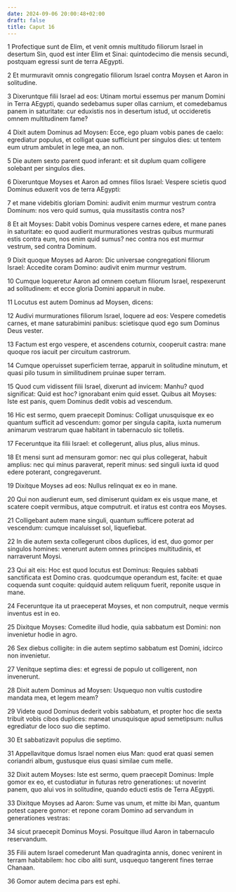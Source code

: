 ```yaml
---
date: 2024-09-06 20:00:48+02:00
draft: false
title: Caput 16
---
```





1 Profectique sunt de Elim, et venit omnis multitudo filiorum Israel in desertum Sin, quod est inter Elim et Sinai: quintodecimo die mensis secundi, postquam egressi sunt de terra AEgypti.

2 Et murmuravit omnis congregatio filiorum Israel contra Moysen et Aaron in solitudine.

3 Dixeruntque filii Israel ad eos: Utinam mortui essemus per manum Domini in Terra AEgypti, quando sedebamus super ollas carnium, et comedebamus panem in saturitate: cur eduxistis nos in desertum istud, ut occideretis omnem multitudinem fame?

4 Dixit autem Dominus ad Moysen: Ecce, ego pluam vobis panes de caelo: egrediatur populus, et colligat quae sufficiunt per singulos dies: ut tentem eum utrum ambulet in lege mea, an non.

5 Die autem sexto parent quod inferant: et sit duplum quam colligere solebant per singulos dies.

6 Dixeruntque Moyses et Aaron ad omnes filios Israel: Vespere scietis quod Dominus eduxerit vos de terra AEgypti:

7 et mane videbitis gloriam Domini: audivit enim murmur vestrum contra Dominum: nos vero quid sumus, quia mussitastis contra nos?

8 Et ait Moyses: Dabit vobis Dominus vespere carnes edere, et mane panes in saturitate: eo quod audierit murmurationes vestras quibus murmurati estis contra eum, nos enim quid sumus? nec contra nos est murmur vestrum, sed contra Dominum.

9 Dixit quoque Moyses ad Aaron: Dic universae congregationi filiorum Israel: Accedite coram Domino: audivit enim murmur vestrum.

10 Cumque loqueretur Aaron ad omnem coetum filiorum Israel, respexerunt ad solitudinem: et ecce gloria Domini apparuit in nube.

11 Locutus est autem Dominus ad Moysen, dicens:

12 Audivi murmurationes filiorum Israel, loquere ad eos: Vespere comedetis carnes, et mane saturabimini panibus: scietisque quod ego sum Dominus Deus vester.

13 Factum est ergo vespere, et ascendens coturnix, cooperuit castra: mane quoque ros iacuit per circuitum castrorum.

14 Cumque operuisset superficiem terrae, apparuit in solitudine minutum, et quasi pilo tusum in similitudinem pruinae super terram.

15 Quod cum vidissent filii Israel, dixerunt ad invicem: Manhu? quod significat: Quid est hoc? ignorabant enim quid esset. Quibus ait Moyses: Iste est panis, quem Dominus dedit vobis ad vescendum.

16 Hic est sermo, quem praecepit Dominus: Colligat unusquisque ex eo quantum sufficit ad vescendum: gomor per singula capita, iuxta numerum animarum vestrarum quae habitant in tabernaculo sic tolletis.

17 Feceruntque ita filii Israel: et collegerunt, alius plus, alius minus.

18 Et mensi sunt ad mensuram gomor: nec qui plus collegerat, habuit amplius: nec qui minus paraverat, reperit minus: sed singuli iuxta id quod edere poterant, congregaverunt.

19 Dixitque Moyses ad eos: Nullus relinquat ex eo in mane.

20 Qui non audierunt eum, sed dimiserunt quidam ex eis usque mane, et scatere coepit vermibus, atque computruit. et iratus est contra eos Moyses.

21 Colligebant autem mane singuli, quantum sufficere poterat ad vescendum: cumque incaluisset sol, liquefiebat.

22 In die autem sexta collegerunt cibos duplices, id est, duo gomor per singulos homines: venerunt autem omnes principes multitudinis, et narraverunt Moysi.

23 Qui ait eis: Hoc est quod locutus est Dominus: Requies sabbati sanctificata est Domino cras. quodcumque operandum est, facite: et quae coquenda sunt coquite: quidquid autem reliquum fuerit, reponite usque in mane.

24 Feceruntque ita ut praeceperat Moyses, et non computruit, neque vermis inventus est in eo.

25 Dixitque Moyses: Comedite illud hodie, quia sabbatum est Domini: non invenietur hodie in agro.

26 Sex diebus colligite: in die autem septimo sabbatum est Domini, idcirco non invenietur.

27 Venitque septima dies: et egressi de populo ut colligerent, non invenerunt.

28 Dixit autem Dominus ad Moysen: Usquequo non vultis custodire mandata mea, et legem meam?

29 Videte quod Dominus dederit vobis sabbatum, et propter hoc die sexta tribuit vobis cibos duplices: maneat unusquisque apud semetipsum: nullus egrediatur de loco suo die septimo.

30 Et sabbatizavit populus die septimo.

31 Appellavitque domus Israel nomen eius Man: quod erat quasi semen coriandri album, gustusque eius quasi similae cum melle.

32 Dixit autem Moyses: Iste est sermo, quem praecepit Dominus: Imple gomor ex eo, et custodiatur in futuras retro generationes: ut noverint panem, quo alui vos in solitudine, quando educti estis de Terra AEgypti.

33 Dixitque Moyses ad Aaron: Sume vas unum, et mitte ibi Man, quantum potest capere gomor: et repone coram Domino ad servandum in generationes vestras:

34 sicut praecepit Dominus Moysi. Posuitque illud Aaron in tabernaculo reservandum.

35 Filii autem Israel comederunt Man quadraginta annis, donec venirent in terram habitabilem: hoc cibo aliti sunt, usquequo tangerent fines terrae Chanaan.

36 Gomor autem decima pars est ephi.

